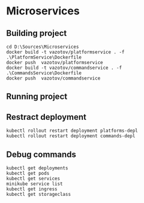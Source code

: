 # Microservices
## Building project
```
cd D:\Sources\Microservices
docker build -t vazotov/platformservice . -f .\PlatformService\Dockerfile
docker push  vazotov/platformservice
docker build -t vazotov/commandservice . -f .\CommandsService\Dockerfile
docker push  vazotov/commandservice
```
## Running project
## Restract deployment
```
kubectl rollout restart deployment platforms-depl
kubectl rollout restart deployment commands-depl
```
## Debug commands
```
kubectl get deployments
kubectl get pods
kubectl get services
minikube service list
kubectl get ingress
kubectl get storageclass
```